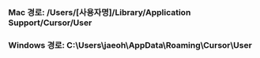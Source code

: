 ### Mac 경로: /Users/[사용자명]/Library/Application Support/Cursor/User
### Windows 경로: C:\Users\jaeoh\AppData\Roaming\Cursor\User
